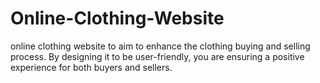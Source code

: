 # Online-Clothing-Website
online clothing website to aim to enhance the clothing buying and selling process. By designing it to be user-friendly, you are ensuring a positive experience for both buyers and sellers.
